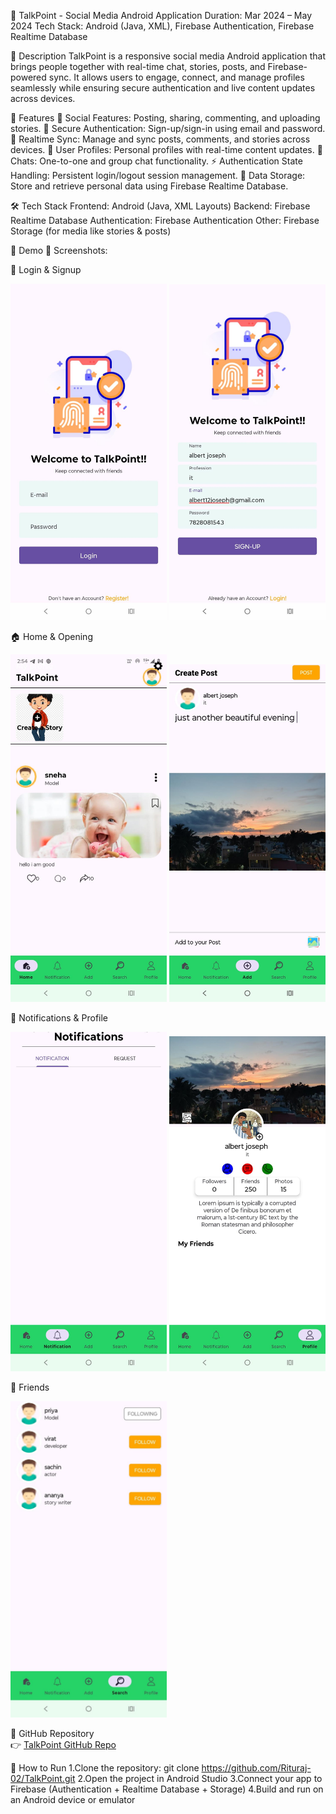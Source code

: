 📱 TalkPoint - Social Media Android Application
Duration: Mar 2024 – May 2024
Tech Stack: Android (Java, XML), Firebase Authentication, Firebase Realtime Database

📖 Description
TalkPoint is a responsive social media Android application that brings people together
with real-time chat, stories, posts, and Firebase-powered sync. It allows users to engage,
connect, and manage profiles seamlessly while ensuring secure authentication and live content updates across devices.

🚀 Features
📝 Social Features: Posting, sharing, commenting, and uploading stories.
🔐 Secure Authentication: Sign-up/sign-in using email and password.
🔄 Realtime Sync: Manage and sync posts, comments, and stories across devices.
👤 User Profiles: Personal profiles with real-time content updates.
💬 Chats: One-to-one and group chat functionality.
⚡ Authentication State Handling: Persistent login/logout session management.
📂 Data Storage: Store and retrieve personal data using Firebase Realtime Database.

🛠️ Tech Stack
Frontend: Android (Java, XML Layouts)
Backend: Firebase Realtime Database
Authentication: Firebase Authentication
Other: Firebase Storage (for media like stories & posts)

🎥 Demo
📸 Screenshots:

🔐 Login & Signup

<img src="https://github.com/Rituraj-02/TalkPoint/blob/master/Talk%20Point/Login%20page.jpeg" width="250"/>
<img src="https://github.com/Rituraj-02/TalkPoint/blob/master/Talk%20Point/Sign-up%20page.jpeg" width="250"/>

🏠 Home & Opening

<img src="https://github.com/Rituraj-02/TalkPoint/blob/master/Talk%20Point/Opening%20page.jpeg" width="250"/>
<img src="https://github.com/Rituraj-02/TalkPoint/blob/master/Talk%20Point/Create%20post%20Page.jpeg" width="250"/>

🔔 Notifications & Profile

<img src="https://github.com/Rituraj-02/TalkPoint/blob/master/Talk%20Point/Notification%20page.jpeg" width="250"/>
<img src="https://github.com/Rituraj-02/TalkPoint/blob/master/Talk%20Point/User%20details%20page.jpeg" width="250"/>

👥 Friends

<img src="https://github.com/Rituraj-02/TalkPoint/blob/master/Talk%20Point/Friend%20list.jpeg" width="250"/>

🔗 GitHub Repository  
👉 [TalkPoint GitHub Repo](https://github.com/Rituraj-02/TalkPoint.git) 

📌 How to Run 
1.Clone the repository: git clone https://github.com/Rituraj-02/TalkPoint.git
2.Open the project in Android Studio
3.Connect your app to Firebase (Authentication + Realtime Database + Storage)
4.Build and run on an Android device or emulator
